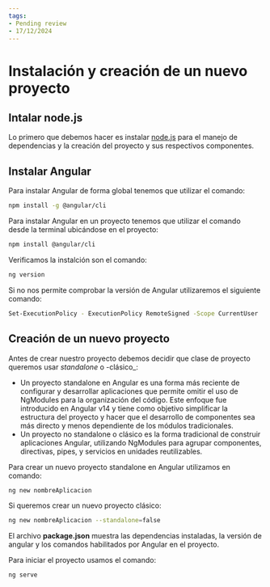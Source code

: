 ```yaml
---
tags:
- Pending review
- 17/12/2024
---
```


# Instalación y creación de un nuevo proyecto

## Intalar node.js

Lo primero que debemos hacer es instalar [node.js][node] para el manejo de dependencias y la creación del proyecto y sus
respectivos componentes.

## Instalar Angular

Para instalar Angular de forma global tenemos que utilizar el comando:

```sh
npm install -g @angular/cli
```

Para instalar Angular en un proyecto tenemos que utilizar el comando desde la terminal ubicándose en el proyecto:

```sh
npm install @angular/cli
```

Verificamos la instalción son el comando:

```sh
ng version
```

Si no nos permite comprobar la versión de Angular utilizaremos el siguiente comando:

```sh
Set-ExecutionPolicy - ExecutionPolicy RemoteSigned -Scope CurrentUser
```

## Creación de un nuevo proyecto

Antes de crear nuestro proyecto debemos decidir que clase de proyecto queremos usar _standalone_ o -clásico_:

- Un proyecto standalone en Angular es una forma más reciente de configurar y desarrollar aplicaciones que permite
  omitir el uso de NgModules para la organización del código. Este enfoque fue introducido en Angular v14 y tiene como
  objetivo simplificar la estructura del proyecto y hacer que el desarrollo de componentes sea más directo y menos
  dependiente de los módulos tradicionales.
- Un proyecto no standalone o clásico es la forma tradicional de construir aplicaciones Angular, utilizando NgModules
  para agrupar componentes, directivas, pipes, y servicios en unidades reutilizables.

Para crear un nuevo proyecto standalone en Angular utilizamos en comando:

```sh
ng new nombreAplicacion
```

Si queremos crear un nuevo proyecto clásico:

```sh
ng new nombreAplicacion --standalone=false
```

El archivo **package.json** muestra las dependencias instaladas, la versión de angular y los comandos habilitados por
Angular en el proyecto.

Para iniciar el proyecto usamos el comando:

```sh 
ng serve
```
[node]: ../../../others/node/index.md

